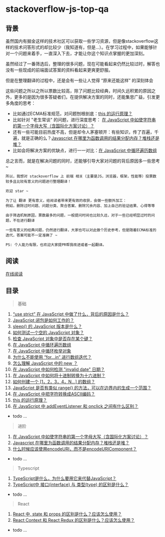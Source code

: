 # stackoverflow-js-top-qa

## 背景

虽然国内有掘金这样的技术社区可以获取一些学习资源，但是像stackoverflow这样的技术问答形式的却比较少（我知道有，但是...）。在学习过程中，如果能够针对一个问题来着手，一直深入下去，才能让你这个知识点掌握的更加深刻。

虽然经过了一番筛选后，整理的很多问题，现在可能看起来仍然比较过时，解答也没有一些现成的前端面试答案的资料看起来更爽更舒服。

但是在整理翻译的过程中，还是会有一些让人觉得 “原来还能这样” 的深刻体会

这些问题之所以之所以票数比较高，除了问题比较经典，时间久远积累的原因之外，更多的是因为很多答疑者们，在提供解决方案的同时，还能集思广益，引发更多角度的思考：

- 比如通过ECMA标准规范，对问题刨根剖底：[this 的运行原理？](./contents/basic/this.md)
- 比如针对 "老生常谈" 的问题，进行深度思考： [在 JavaScript 中如使字符串的第一个字母大写（含国际化方案讨论）？](./contents/advanced/firstStrToUppercase.md)
- 还有一些可能目前热度不高，但是却令人茅塞顿开：有些知识，传了百遍，千遍，就是正确的么？[Javascript 在哪里为函数调用的结果分配内存？堆栈还是堆？](./contents/advanced/heapAndStack.md)
- 比如会将解决方案的优缺点，进行一一对比：[在 JavaScript 中循环遍历数组](./contents/basic/loopArray.md)

总之言而，就是在解决问题的同时，还能够引导大家对问题的背后原因多一些思考~

    所以，我想对 stackoverflow 上 前端 相关（主要是JS，浏览器，框架，性能等）投票数较多且比较有意义的问题进行整理翻译！
    
    欢迎 star ~
    
    为了让 翻译 更有意义，给阅读者带来更有效的收获，会做一些额外加工：
    例如，删除过时问题、问题分类、聚合答案、删除冗余内容、加上自己的验证结果、心得等等

    由于筛选机制原因，票数最多的问题，一般提问时间也比较久远，对于一些已经明显过时的问题，不在进行翻译
    
    一些有意义的经典问题，仍然进行翻译，大家也可以对此做个历史参考，但是随着ECMA标准的迭代，答案可能不一定准确了 ~

    PS: 个人能力有限，也欢迎大家提PR帮我改进或者一起翻译。

## 阅读

[在线阅读](https://stackoverflow-js-top-qa.vercel.app)

## 目录

> 基础

1. [“use strict” 在 JavaScript 中做了什么，背后的原因是什么？](./contents/basic/use_strict.md)
2. [JavaScript 闭包是如何工作的？](./contents/basic/closures.md)
3. [sleep() 的 JavaScript 版本是什么？](./contents/basic/sleep.md)
4. [如何测试一个空的 JavaScript 对象？](./contents/basic/emptyObject.md)
5. [检查 JavaScript 对象中是否存在某个键？](./contents/basic/testKeyInBbject.md)
6. [在 JavaScript 中循环遍历数组](./contents/basic/loopArray.md)
7. [在 JavaScript 中循环枚举对象](./contents/basic/enumerateObject.md)
8. [为什么不能使用 “for...in” 进行数组迭代？](./contents/basic/badForInArray.md)
9. [怎么理解 JavaScript 中的 new ？](./contents/basic/new.md)
10. [在 JavaScript 中如何检测 "invalid date" 日期？](./contents/basic/checkInvalidDate.md)
11. [在 JavaScript 中如何将十进制转换为十六进制？](./contents/basic/hexadecimal.md)
12. [如何创建一个 [1，2，3，4，N...] 的数组？](./contents/basic/arrayn.md)
13. [JavaScript 是否有类似 range() 的方法，可以在边界内的生成一个范围？](./contents/basic/range.md)
14. [在 JavaScript 中把字符转换成ASCII编码？](./contents/basic/ascii.md)
15. [this 的运行原理？](./contents/basic/this.md)
16. [在 JavaScript 中 addEventListener 和 onclick 之间有什么区别？](./contents/basic/onclick.md)
- todo ...

> 进阶

1. [在 JavaScript 中如使字符串的第一个字母大写（含国际化方案讨论）？](./contents/advanced/firstStrToUppercase.md)
2. [Javascript 在哪里为函数调用的结果分配内存？堆栈还是堆？](./contents/advanced/heapAndStack.md)
3. [什么时候应该使用encodeURI，而不是encodeURIComponent？](./contents/advanced/encode.md)
- todo ...

> Typescript

1. [TypeScript是什么，为什么要用它来代替JavaScript？](./contents/typescript/index.md)
2. [TypeScript中 接口(interface) 与 类型(type) 的区别是什么？](./contents/typescript/interface.md)
- todo ...

> React

1. [React 中, state 和 props 的区别是什么？应该怎么使用？](./contents/react/stateVsProps.md)
2. [React Context 和 React Redux 的区别是什么？应该怎么使用？](./contents/react/context.md)
- todo ...

